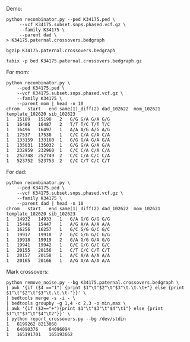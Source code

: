 Demo:

    python recombinator.py --ped K34175.ped \
         --vcf K34175.subset.snps.phased.vcf.gz \
         --family K34175 \
         --parent dad \
    > K34175.paternal.crossovers.bedgraph

    bgzip K34175.paternal.crossovers.bedgraph

    tabix -p bed K34175.paternal.crossovers.bedgraph.gz


For mom:

    python recombinator.py \
        --ped K34175.ped \
        --vcf K34175.subset.snps.phased.vcf.gz \
        --family K34175 \
        --parent mom | head -n 10
    chrom	start	end	same(1)_diff(2)	dad_102622	mom_102621	template_102620	sib_102623
	1	15189	15190	2	G/G	G/A	G/A	G/G
	1	16486	16487	2	T/T	T/C	T/T	T/C
	1	16496	16497	1	A/A	A/G	A/G	A/G
	1	17537	17538	1	C/C	C/A	C/A	C/A
	1	133159	133160	1	G/G	G/A	G/A	G/A
	1	135031	135032	1	G/G	G/A	G/A	G/A
	1	232959	232960	1	C/C	C/A	C/A	C/A
	1	252748	252749	2	C/C	C/A	C/C	C/A
	1	523752	523753	2	C/C	C/T	C/C	C/T

For dad:

    python recombinator.py \
        --ped K34175.ped \
        --vcf K34175.subset.snps.phased.vcf.gz \
        --family K34175 \
        --parent dad | head -n 10
    chrom	start	end	same(1)_diff(2)	dad_102622	mom_102621	template_102620	sib_102623
	1	14932	14933	1	G/A	G/G	G/G	G/G
	1	15446	15447	1	A/G	A/A	A/A	A/A
	1	16256	16257	1	G/C	G/G	G/C	G/C
	1	19917	19918	2	G/C	G/G	G/C	G/G
	1	19918	19919	2	G/A	G/G	G/A	G/G
	1	19941	19942	1	G/C	G/G	G/C	G/C
	1	20155	20156	1	C/T	C/C	C/T	C/T
	1	20157	20158	1	A/C	A/A	A/A	A/A
	1	20165	20166	1	A/G	A/A	A/A	A/A

Mark crossovers:

    python remove_noise.py --bg K34175.paternal.crossovers.bedgraph \
    | awk '{if ($4 =="1") {print $1"\t"$2"\t"$3"\t.\t.\t+"} else {print $1"\t"$2"\t"$3"\t.\t.\t-"}}' \
    | bedtools merge -s -i - \
    | bedtools groupby -g 1,4 -c 2,3 -o min,max \
    | awk '{if ($2=="+"){print $1"\t"$3"\t"$4"\t1"} else {print $1"\t"$3"\t"$4"\t2"}}' \
    | python report_crossovers.py --bg /dev/stdin
    1	8199262	8213868
    1	64090376	64096094
    1	165191701	165193662
